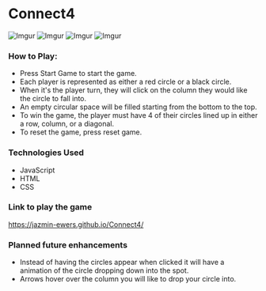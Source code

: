 # Connect4

![Imgur](https://i.imgur.com/VOS0m4W.png) 
![Imgur](https://i.imgur.com/WCjYTvE.png) 
![Imgur](https://i.imgur.com/CjaaT5M.png) 
![Imgur](https://i.imgur.com/3BRnF7v.png) 

### How to Play:
- Press Start Game to start the game.
- Each player is represented as either a red circle or a black circle. 
- When it's the player turn, they will click on the column they would like the circle to fall into.
- An empty circular space will be filled starting from the bottom to the top.
- To win the game, the player must have 4 of their circles lined up in either a row, column, or a diagonal.
- To reset the game, press reset game. 

### Technologies Used
- JavaScript
- HTML
- CSS

### Link to play the game 
https://jazmin-ewers.github.io/Connect4/

### Planned future enhancements
- Instead of having the circles appear when clicked it will have a animation of the circle dropping down into the spot.
- Arrows hover over the column you will like to drop your circle into. 


